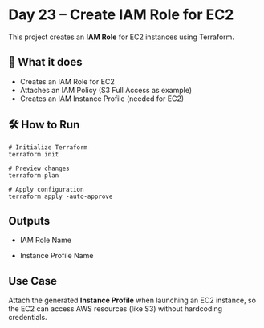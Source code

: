 # Day 23 – Create IAM Role for EC2

This project creates an **IAM Role** for EC2 instances using Terraform.

## 📌 What it does
- Creates an IAM Role for EC2
- Attaches an IAM Policy (S3 Full Access as example)
- Creates an IAM Instance Profile (needed for EC2)

## 🛠️ How to Run
```
# Initialize Terraform
terraform init

# Preview changes
terraform plan

# Apply configuration
terraform apply -auto-approve
```
## Outputs

- IAM Role Name

- Instance Profile Name

## Use Case

Attach the generated **Instance Profile** when launching an EC2 instance, so the EC2 can access AWS resources (like S3) without hardcoding credentials.